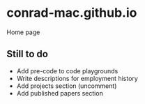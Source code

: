 # conrad-mac.github.io
Home page

## Still to do

- Add pre-code to code playgrounds
- Write descriptions for employment history
- Add projects section (uncomment)
- Add published papers section

